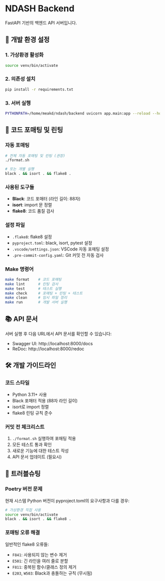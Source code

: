 # NDASH Backend

FastAPI 기반의 백엔드 API 서버입니다.

## 🚀 개발 환경 설정

### 1. 가상환경 활성화
```bash
source venv/bin/activate
```

### 2. 의존성 설치
```bash
pip install -r requirements.txt
```

### 3. 서버 실행
```bash
PYTHONPATH=/home/meakd/ndash/backend uvicorn app.main:app --reload --host 0.0.0.0 --port 8000
```

## 📝 코드 포매팅 및 린팅

### 자동 포매팅
```bash
# 전체 자동 포매팅 및 린팅 (권장)
./format.sh

# 또는 개별 실행
black . && isort . && flake8 .
```

### 사용된 도구들
- **Black**: 코드 포매터 (라인 길이: 88자)
- **isort**: import 문 정렬
- **flake8**: 코드 품질 검사

### 설정 파일
- `.flake8`: flake8 설정
- `pyproject.toml`: black, isort, pytest 설정
- `.vscode/settings.json`: VSCode 자동 포매팅 설정
- `.pre-commit-config.yaml`: Git 커밋 전 자동 검사

### Make 명령어
```bash
make format    # 코드 포매팅
make lint      # 린팅 검사
make test      # 테스트 실행
make check     # 포매팅 + 린팅 + 테스트
make clean     # 임시 파일 정리
make run       # 개발 서버 실행
```

## 📚 API 문서

서버 실행 후 다음 URL에서 API 문서를 확인할 수 있습니다:
- Swagger UI: http://localhost:8000/docs
- ReDoc: http://localhost:8000/redoc

## 🛠️ 개발 가이드라인

### 코드 스타일
- Python 3.11+ 사용
- Black 포매터 적용 (88자 라인 길이)
- isort로 import 정렬
- flake8 린팅 규칙 준수

### 커밋 전 체크리스트
1. `./format.sh` 실행하여 포매팅 적용
2. 모든 테스트 통과 확인
3. 새로운 기능에 대한 테스트 작성
4. API 문서 업데이트 (필요시)

## 🔧 트러블슈팅

### Poetry 버전 문제
현재 시스템 Python 버전이 pyproject.toml의 요구사항과 다를 경우:
```bash
# 가상환경 직접 사용
source venv/bin/activate
black . && isort . && flake8 .
```

### 포매팅 오류 해결
일반적인 flake8 오류들:
- `F841`: 사용되지 않는 변수 제거
- `E501`: 긴 라인을 여러 줄로 분할
- `F811`: 중복된 함수/클래스 정의 제거
- `E203`, `W503`: Black과 충돌하는 규칙 (무시됨)
